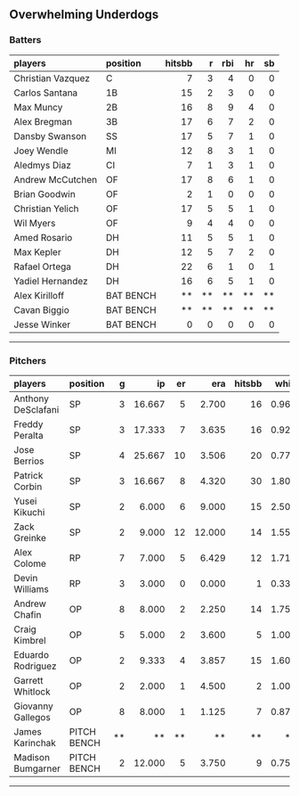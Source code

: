 ## Overwhelming Underdogs

### Batters

 
|players           |position  | hitsbb|  r| rbi| hr| sb| 
|:-----------------|:---------|------:|--:|---:|--:|--:| 
|Christian Vazquez |C         |      7|  3|   4|  0|  0| 
|Carlos Santana    |1B        |     15|  2|   3|  0|  0| 
|Max Muncy         |2B        |     16|  8|   9|  4|  0| 
|Alex Bregman      |3B        |     17|  6|   7|  2|  0| 
|Dansby Swanson    |SS        |     17|  5|   7|  1|  0| 
|Joey Wendle       |MI        |     12|  8|   3|  1|  0| 
|Aledmys Diaz      |CI        |      7|  1|   3|  1|  0| 
|Andrew McCutchen  |OF        |     17|  8|   6|  1|  0| 
|Brian Goodwin     |OF        |      2|  1|   0|  0|  0| 
|Christian Yelich  |OF        |     17|  5|   5|  1|  0| 
|Wil Myers         |OF        |      9|  4|   4|  0|  0| 
|Amed Rosario      |DH        |     11|  5|   5|  1|  0| 
|Max Kepler        |DH        |     12|  5|   7|  2|  0| 
|Rafael Ortega     |DH        |     22|  6|   1|  0|  1| 
|Yadiel Hernandez  |DH        |     16|  6|   5|  1|  0| 
|Alex Kirilloff    |BAT BENCH |     **| **|  **| **| **| 
|Cavan Biggio      |BAT BENCH |     **| **|  **| **| **| 
|Jesse Winker      |BAT BENCH |      0|  0|   0|  0|  0| 


* * *

### Pitchers

 
|players            |position    |  g|     ip| er|    era| hitsbb|  whip| so|  w| sv| 
|:------------------|:-----------|--:|------:|--:|------:|------:|-----:|--:|--:|--:| 
|Anthony DeSclafani |SP          |  3| 16.667|  5|  2.700|     16| 0.960| 12|  1|  0| 
|Freddy Peralta     |SP          |  3| 17.333|  7|  3.635|     16| 0.923| 23|  1|  0| 
|Jose Berrios       |SP          |  4| 25.667| 10|  3.506|     20| 0.779| 27|  1|  0| 
|Patrick Corbin     |SP          |  3| 16.667|  8|  4.320|     30| 1.800| 21|  1|  0| 
|Yusei Kikuchi      |SP          |  2|  6.000|  6|  9.000|     15| 2.500|  6|  0|  0| 
|Zack Greinke       |SP          |  2|  9.000| 12| 12.000|     14| 1.556|  7|  0|  0| 
|Alex Colome        |RP          |  7|  7.000|  5|  6.429|     12| 1.714|  8|  0|  4| 
|Devin Williams     |RP          |  3|  3.000|  0|  0.000|      1| 0.333|  7|  1|  0| 
|Andrew Chafin      |OP          |  8|  8.000|  2|  2.250|     14| 1.750|  7|  1|  2| 
|Craig Kimbrel      |OP          |  5|  5.000|  2|  3.600|      5| 1.000|  7|  0|  0| 
|Eduardo Rodriguez  |OP          |  2|  9.333|  4|  3.857|     15| 1.607| 13|  0|  0| 
|Garrett Whitlock   |OP          |  2|  2.000|  1|  4.500|      2| 1.000|  1|  0|  0| 
|Giovanny Gallegos  |OP          |  8|  8.000|  1|  1.125|      7| 0.875| 11|  0|  6| 
|James Karinchak    |PITCH BENCH | **|     **| **|     **|     **|    **| **| **| **| 
|Madison Bumgarner  |PITCH BENCH |  2| 12.000|  5|  3.750|      9| 0.750|  8|  0|  0| 


* * *


